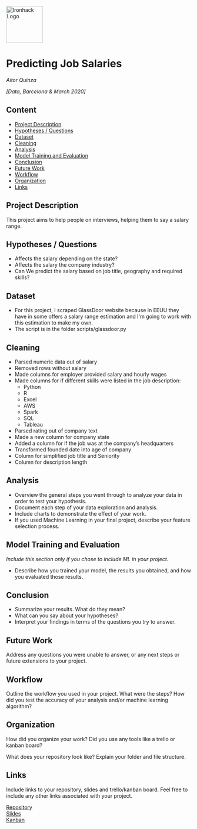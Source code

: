 <img src="https://bit.ly/2VnXWr2" alt="Ironhack Logo" width="100"/>

# Predicting Job Salaries
*Aitor Quinza*

*[Data, Barcelona & March 2020]*

## Content
- [Project Description](#project-description)
- [Hypotheses / Questions](#hypotheses-questions)
- [Dataset](#dataset)
- [Cleaning](#cleaning)
- [Analysis](#analysis)
- [Model Training and Evaluation](#model-training-and-evaluation)
- [Conclusion](#conclusion)
- [Future Work](#future-work)
- [Workflow](#workflow)
- [Organization](#organization)
- [Links](#links)

## Project Description
This project aims to help people on interviews, helping them to say a salary range.

## Hypotheses / Questions
* Affects the salary depending on the state?
* Affects the salary the company industry?
* Can We predict the salary based on job title, geography and required skills?


## Dataset
* For this project, I scraped GlassDoor website because in EEUU they have in some offers a salary range estimation and I'm going to work with this estimation to make my own.
* The script is in the folder scripts/glassdoor.py

## Cleaning
*	Parsed numeric data out of salary 
*	Removed rows without salary 
*	Made columns for employer provided salary and hourly wages 
*	Made columns for if different skills were listed in the job description:
    * Python  
    * R  
    * Excel  
    * AWS  
    * Spark 
    * SQL
    * Tableau
*	Parsed rating out of company text 
*	Made a new column for company state 
*	Added a column for if the job was at the company’s headquarters 
*	Transformed founded date into age of company 
*	Column for simplified job title and Seniority 
*	Column for description length 


## Analysis
* Overview the general steps you went through to analyze your data in order to test your hypothesis.
* Document each step of your data exploration and analysis.
* Include charts to demonstrate the effect of your work.
* If you used Machine Learning in your final project, describe your feature selection process.

## Model Training and Evaluation
*Include this section only if you chose to include ML in your project.*
* Describe how you trained your model, the results you obtained, and how you evaluated those results.

## Conclusion
* Summarize your results. What do they mean?
* What can you say about your hypotheses?
* Interpret your findings in terms of the questions you try to answer.

## Future Work
Address any questions you were unable to answer, or any next steps or future extensions to your project.

## Workflow
Outline the workflow you used in your project. What were the steps?
How did you test the accuracy of your analysis and/or machine learning algorithm?

## Organization
How did you organize your work? Did you use any tools like a trello or kanban board?

What does your repository look like? Explain your folder and file structure.

## Links
Include links to your repository, slides and trello/kanban board. Feel free to include any other links associated with your project.


[Repository](https://github.com/aitorquinza/Project-Week-8-Final-Project/)  
[Slides](https://docs.google.com/presentation/d/1lD6bA32RghmyEhmh5p3Ni35dZikB0xhQMjr6udIGW9w/edit?usp=sharing)  
[Kanban](https://github.com/aitorquinza/Project-Week-8-Final-Project/projects/1)  

